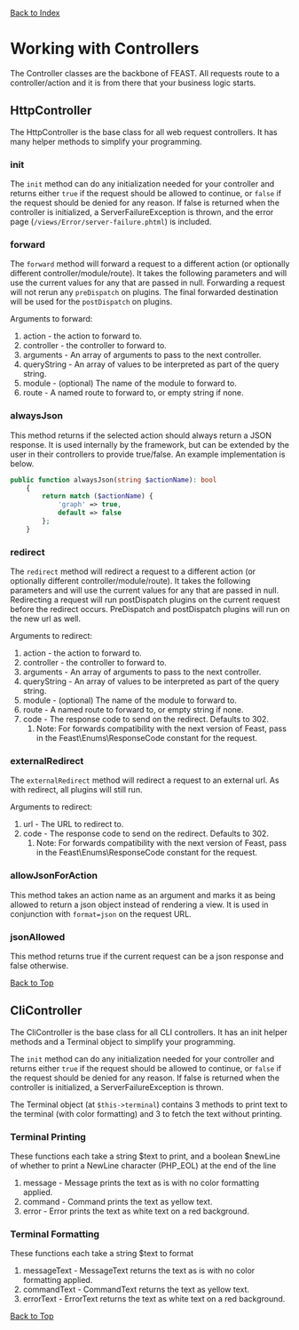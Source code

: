 [Back to Index](index.md)

# Working with Controllers

The Controller classes are the backbone of FEAST. All requests route to a controller/action and it is from there 
that your business logic starts.

## HttpController
The HttpController is the base class for all web request controllers. It has many helper methods to simplify your programming.

### init

The `init` method can do any initialization needed for your controller and returns either `true` if the request should be allowed 
to continue, or `false` if the request should be denied for any reason. If false is returned when the controller is initialized,
a ServerFailureException is thrown, and the error page (`/views/Error/server-failure.phtml`) is included.

### forward

The `forward` method will forward a request to a different action (or optionally different controller/module/route). It
takes the following parameters and will use the current values for any that are passed in null. Forwarding a request will not rerun
any `preDispatch` on plugins. The final forwarded destination will be used for the `postDispatch` on plugins.

Arguments to forward:
1. action - the action to forward to.
2. controller - the controller to forward to.
3. arguments - An array of arguments to pass to the next controller.
4. queryString - An array of values to be interpreted as part of the query string.
5. module - (optional) The name of the module to forward to.
6. route - A named route to forward to, or empty string if none.

### alwaysJson

This method returns if the selected action should always return a JSON response. It is used internally by the framework,
but can be extended by the user in their controllers to provide true/false. An example implementation is below.

```php
public function alwaysJson(string $actionName): bool
    {
        return match ($actionName) {
            'graph' => true,
            default => false
        };
    }
``` 

### redirect
The `redirect` method will redirect a request to a different action (or optionally different controller/module/route). It
takes the following parameters and will use the current values for any that are passed in null. Redirecting a request 
will run postDispatch plugins on the current request before the redirect occurs. PreDispatch and postDispatch plugins will
run on the new url as well.

Arguments to redirect:
1. action - the action to forward to.
2. controller - the controller to forward to.
3. arguments - An array of arguments to pass to the next controller.
4. queryString - An array of values to be interpreted as part of the query string.
5. module - (optional) The name of the module to forward to.
6. route - A named route to forward to, or empty string if none.
7. code - The response code to send on the redirect. Defaults to 302.
   1. Note: For forwards compatibility with the next version of Feast, pass in the Feast\Enums\ResponseCode constant for
   the request.

### externalRedirect
The `externalRedirect` method will redirect a request to an external url. As with redirect, all plugins will still run.

Arguments to redirect:
1. url - The URL to redirect to.
2. code - The response code to send on the redirect. Defaults to 302.
      1. Note: For forwards compatibility with the next version of Feast, pass in the Feast\Enums\ResponseCode constant for
      the request.
      
### allowJsonForAction
This method takes an action name as an argument and marks it as being allowed to return a json object instead of rendering a view. It is used in conjunction with `format=json`
on the request URL.

### jsonAllowed
This method returns true if the current request can be a json response and false otherwise.

[Back to Top](#working-with-controllers)

## CliController
The CliController is the base class for all CLI controllers. It has an init helper methods and a Terminal object to simplify your programming.

The `init` method can do any initialization needed for your controller and returns either `true` if the request should be allowed
to continue, or `false` if the request should be denied for any reason. If false is returned when the controller is initialized,
a ServerFailureException is thrown.

The Terminal object (at `$this->terminal`) contains 3 methods to print text to the terminal (with color formatting) 
and 3 to fetch the text without printing.

### Terminal Printing
These functions each take a string $text to print, and a boolean $newLine of whether to print a NewLine character (PHP_EOL) at the end of the line
1. message - Message prints the text as is with no color formatting applied.
2. command - Command prints the text as yellow text.
3. error - Error prints the text as white text on a red background.

### Terminal Formatting
These functions each take a string $text to format
1. messageText - MessageText returns the text as is with no color formatting applied.
2. commandText - CommandText returns the text as yellow text.
3. errorText - ErrorText returns the text as white text on a red background.

[Back to Top](#working-with-controllers)

